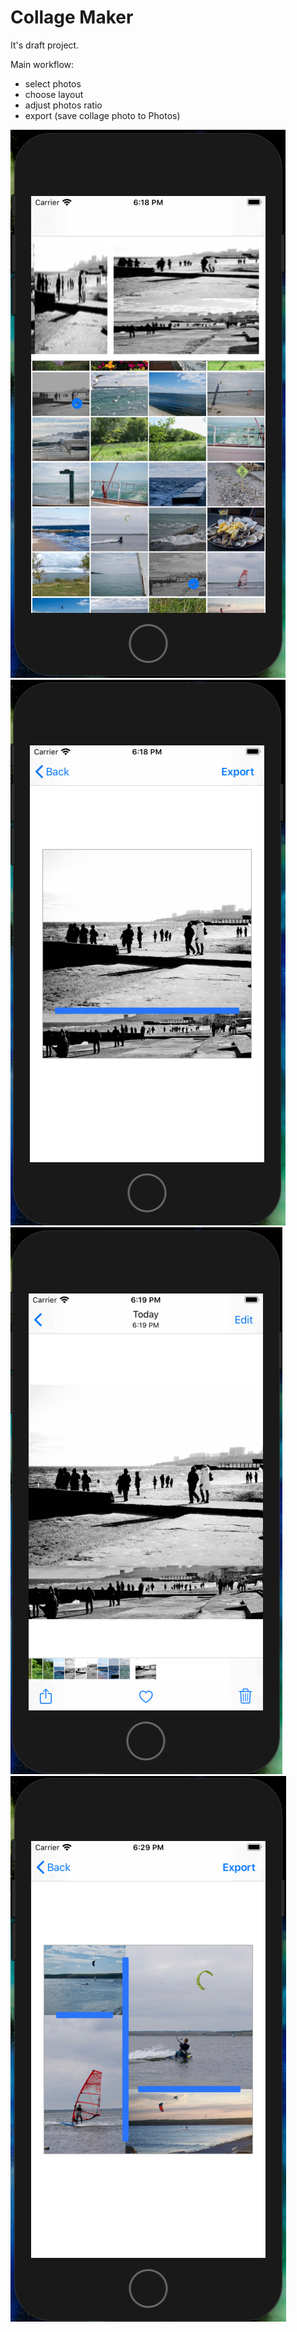 # Collage Maker

It's draft project.   

Main workflow:  
- select photos  
- choose layout  
- adjust photos ratio  
- export (save collage photo to Photos)  
  
  
![Alt text](/scr_1.png?raw=true)
![Alt text](/scr_2.png?raw=true)
![Alt text](/scr_3.png?raw=true)
![Alt text](/scr_4.png?raw=true)